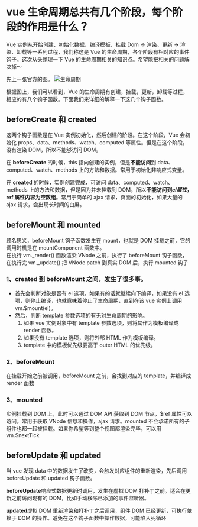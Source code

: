 # vue 生命周期总共有几个阶段，每个阶段的作用是什么？

Vue 实例从开始创建、初始化数据、编译模板、挂载 Dom → 渲染、更新 → 渲染、卸载等一系列过程，我们称这是 Vue 的生命周期，各个阶段有相对应的事件钩子。这次从头整理一下 Vue 的生命周期相关的知识点。希望能把相关的问题解决掉～

先上一张官方的图。
![生命周期](https://ustbhuangyi.github.io/vue-analysis/assets/lifecycle.png)

根据图上，我们可以看到，Vue 的生命周期有创建，挂载，更新，卸载等过程，相应的有八个钩子函数。下面我们来详细的解释一下这几个钩子函数。

## beforeCreate 和 created

这两个钩子函数是在 Vue 实例初始化，然后创建的阶段。在这个阶段，Vue 会初始化 props、data、methods、watch、computed 等属性。但是在这个阶段，没有渲染 DOM，所以不能够访问 DOM。

在 **beforeCreate** 的时候，this 指向创建的实例，但是**不能访问**到 data、computed、watch、methods 上的方法和数据。常用于初始化非响应式变量。

在 **created** 的时候，实例创建完成，可访问 data、computed、watch、methods 上的方法和数据，但是因为并未挂载到 DOM，所以**不能访问到$el属性，$ref 属性内容为空数组**。常用于简单的 ajax 请求，页面的初始化，如果大量的 ajax 请求，会出现长时间的白屏。

## beforeMount 和 mounted

顾名思义，beforeMount 钩子函数发生在 mount，也就是 DOM 挂载之前，它的调用时机是在 mountComponent 函数中。  
在执行 vm.\_render() 函数渲染 VNode 之前，执行了 beforeMount 钩子函数，在执行完 vm.\_update() 把 VNode patch 到真实 DOM 后，执行 mounted 钩子

### 1、created 到 beforeMount 之间，发生了很多事。

- 首先会判断对象是否有 el 选项。如果有的话就继续向下编译，如果没有 el 选项，则停止编译，也就意味着停止了生命周期，直到在该 vue 实例上调用 vm.\$mount(el)。
- 然后，判断 template 参数选项的有无对生命周期的影响。
  1. 如果 vue 实例对象中有 template 参数选项，则将其作为模板编译成 render 函数。
  2. 如果没有 template 选项，则将外部 HTML 作为模板编译。
  3. template 中的模板优先级要高于 outer HTML 的优先级。

### 2、beforeMount

在挂载开始之前被调用，beforeMount 之前，会找到对应的 template，并编译成 render 函数

### 3、mounted

实例挂载到 DOM 上，此时可以通过 DOM API 获取到 DOM 节点，\$ref 属性可以访问。常用于获取 VNode 信息和操作，ajax 请求。mounted 不会承诺所有的子组件也都一起被挂载。如果你希望等到整个视图都渲染完毕，可以用 vm.\$nextTick

## beforeUpdate 和 updated

当 vue 发现 data 中的数据发生了改变，会触发对应组件的重新渲染，先后调用 beforeUpdate 和 updated 钩子函数。

**beforeUpdate**响应式数据更新时调用，发生在虚拟 DOM 打补丁之前。适合在更新之前访问现有的 DOM，比如手动移除已添加的事件监听器。

**updated**虚拟 DOM 重新渲染和打补丁之后调用，组件 DOM 已经更新，可执行依赖于 DOM 的操作。避免在这个钩子函数中操作数据，可能陷入死循环
